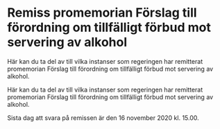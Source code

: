 # Remiss promemorian Förslag till förordning om tillfälligt förbud mot servering av alkohol

Här kan du ta del av till vilka instanser som regeringen har remitterat promemorian Förslag till förordning om tillfälligt förbud mot servering av alkohol.

Här kan du ta del av till vilka instanser som regeringen har remitterat promemorian Förslag till förordning om tillfälligt förbud mot servering av alkohol.

Sista dag att svara på remissen är den 16 november 2020 kl. 15.00.

